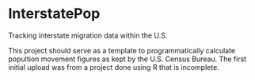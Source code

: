 # InterstatePop
Tracking interstate migration data within the U.S.

This project should serve as a template to programmatically calculate popultion movement figures as kept by the U.S. Census Bureau. The first initial upload was from a project done using R that is incomplete. 
